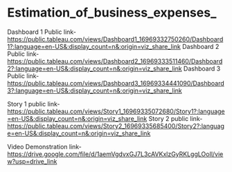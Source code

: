 # Estimation_of_business_expenses_


Dashboard 1 Public link-https://public.tableau.com/views/Dashboard1_16969332750260/Dashboard1?:language=en-US&:display_count=n&:origin=viz_share_link
Dashboard 2 Public link-https://public.tableau.com/views/Dashboard2_16969333511460/Dashboard2?:language=en-US&:display_count=n&:origin=viz_share_link
Dashboard 3 Public link-https://public.tableau.com/views/Dashboard3_16969334441090/Dashboard3?:language=en-US&:display_count=n&:origin=viz_share_link

Story 1 public link-https://public.tableau.com/views/Story1_16969335072680/Story1?:language=en-US&:display_count=n&:origin=viz_share_link
Story 2 public link-https://public.tableau.com/views/Story2_16969335685400/Story2?:language=en-US&:display_count=n&:origin=viz_share_link

Video Demonstration link-https://drive.google.com/file/d/1aemVgdvxGJ7L3cAVKxlzGyRKLggLOoIl/view?usp=drive_link
